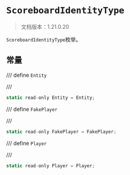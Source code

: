 # `ScoreboardIdentityType`

> 文档版本：1.21.0.20

`ScoreboardIdentityType`枚举。

## 常量

/// define
`Entity`


///

```js
static read-only Entity = Entity;
```


/// define
`FakePlayer`


///

```js
static read-only FakePlayer = FakePlayer;
```


/// define
`Player`


///

```js
static read-only Player = Player;
```

